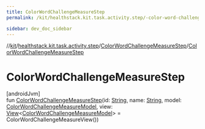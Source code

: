 ```yaml
---
title: ColorWordChallengeMeasureStep
permalink: /kit/healthstack.kit.task.activity.step/-color-word-challenge-measure-step/-color-word-challenge-measure-step.html

sidebar: dev_doc_sidebar
---
```

//[kit](../../../index.html)/[healthstack.kit.task.activity.step](../index.html)/[ColorWordChallengeMeasureStep](index.html)/[ColorWordChallengeMeasureStep](-color-word-challenge-measure-step.html)



# ColorWordChallengeMeasureStep



[androidJvm]\
fun [ColorWordChallengeMeasureStep](-color-word-challenge-measure-step.html)(id: [String](https://kotlinlang.org/api/latest/jvm/stdlib/kotlin/-string/index.html), name: [String](https://kotlinlang.org/api/latest/jvm/stdlib/kotlin/-string/index.html), model: [ColorWordChallengeMeasureModel](../../healthstack.kit.task.activity.model/-color-word-challenge-measure-model/index.html), view: [View](../../healthstack.kit.task.base/-view/index.html)&lt;[ColorWordChallengeMeasureModel](../../healthstack.kit.task.activity.model/-color-word-challenge-measure-model/index.html)&gt; = ColorWordChallengeMeasureView())




